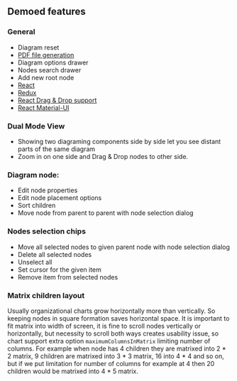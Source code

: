 ## Demoed features
### General
* Diagram reset
* [PDF file generation](https://pdfkit.org/)
* Diagram options drawer
* Nodes search drawer
* Add new root node
* [React](https://reactjs.org/)
* [Redux](https://redux.js.org/)
* [React Drag & Drop support](https://react-dnd.github.io/react-dnd/docs/overview)
* [React Material-UI](https://material-ui.com/)
### Dual Mode View
* Showing two diagraming components side by side let you see distant parts of the same diagram
* Zoom in on one side and Drag & Drop nodes to other side.
### Diagram node:
* Edit node properties
* Edit node placement options
* Sort children
* Move node from parent to parent with node selection dialog
### Nodes selection chips
* Move all selected nodes to given parent node with node selection dialog
* Delete all selected nodes
* Unselect all
* Set cursor for the given item
* Remove item from selected nodes


### Matrix children layout 
Usually organizational charts grow horizontally more than vertically. So keeping nodes in square formation saves horizontal space. It is important to fit matrix into width of screen, it is fine to scroll nodes vertically or horizontally, but necessity to scroll both ways creates usability issue, so chart support extra option `maximumColumnsInMatrix` limiting number of columns. For example when node has 4 children they are matrixed into 2 * 2 matrix, 9 children are matrixed into 3 * 3 matrix, 16 into 4 * 4 and so on, but if we put limitation for number of columns for example at 4 then 20 children would be matrixed into 4 * 5 matrix.